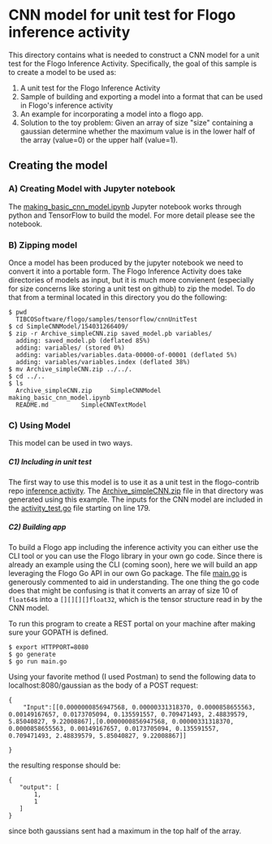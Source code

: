 # CNN model for unit test for Flogo inference activity

This directory contains what is needed to construct a CNN model for a unit test for the Flogo Inference Activity.  Specifically, the goal of this sample is to create a model to be used as:
1. A unit test for the Flogo Inference Activity
2. Sample of building and exporting a model into a format that can be used in Flogo's inference activity
3. An example for incorporating a model into a flogo app.
4. Solution to the toy problem: Given an array of size "size" containing a gaussian determine whether the maximum value is in the lower half of the array (value=0) or the upper half (value=1).

## Creating the model
### A) Creating Model with Jupyter notebook

The [making_basic_cnn_model.ipynb](making_basic_cnn_model.ipynb) Jupyter notebook works through python and TensorFlow to build the model.  For more detail please see the notebook.

### B) Zipping model
Once a model has been produced by the jupyter notebook we need to convert it into a portable form.  The Flogo Inference Activity does take directories of models as input, but it is much more convienent (especially for size concerns like storing a unit test on github) to zip the model.  To do that from a terminal located in this directory you do the following:
```
$ pwd  
  TIBCOSoftware/flogo/samples/tensorflow/cnnUnitTest
$ cd SimpleCNNModel/154031266409/
$ zip -r Archive_simpleCNN.zip saved_model.pb variables/
  adding: saved_model.pb (deflated 85%)
  adding: variables/ (stored 0%)
  adding: variables/variables.data-00000-of-00001 (deflated 5%)
  adding: variables/variables.index (deflated 38%)
$ mv Archive_simpleCNN.zip ../../.
$ cd ../..
$ ls
  Archive_simpleCNN.zip		SimpleCNNModel			making_basic_cnn_model.ipynb
  README.md			SimpleCNNTextModel
```

### C) Using Model
This model can be used in two ways.

##### C1) Including in unit test

The first way to use this model is to use it as a unit test in the flogo-contrib repo [inference activity](https://github.com/project-flogo/ml/tree/master/activity/inference).  The [Archive_simpleCNN.zip](https://github.com/project-flogo/ml/tree/master/activity/inference/testModels/Archive_simpleCNN.zip) file in that directory was generated using this example.  The inputs for the CNN model are included in the [activity_test.go](https://github.com/project-flogo/ml/blob/master/activity/inference/activity_test.go) file starting on line 179.

##### C2) Building app

To build a Flogo app including the inference activity you can either use the CLI tool or you can use the Flogo library in your own go code.  Since there is already an example using the CLI (coming soon), here we will build an app leveraging the Flogo Go API in our own Go package.  The file [main.go](main.go) is generously commented to aid in understanding.  The one thing the go code does that might be confusing is that it converts an array of size 10 of `float64`s into a `[][][][]float32`, which is the tensor structure read in by the CNN model.

To run this program to create a REST portal on your machine after making sure your GOPATH is defined.

```
$ export HTTPPORT=8080
$ go generate
$ go run main.go
```

Using your favorite method (I used Postman) to send the following data to localhost:8080/gaussian as the body of a POST request:

```
{
	"Input":[[0.0000000856947568, 0.00000331318370, 0.0000858655563, 0.00149167657, 0.0173705094, 0.135591557, 0.709471493, 2.48839579, 5.85040827, 9.22008867],[0.0000000856947568, 0.00000331318370, 0.0000858655563, 0.00149167657, 0.0173705094, 0.135591557, 0.709471493, 2.48839579, 5.85040827, 9.22008867]]
	
}
```

the resulting response should be:

 ```
 {
    "output": [
        1,
        1
    ]
}
 ```
 since both gaussians sent had a maximum in the top half of the array.
